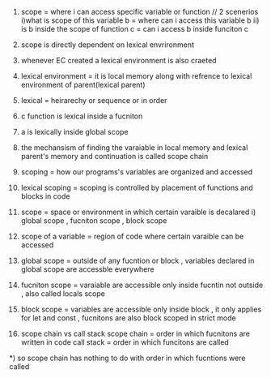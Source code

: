 1. scope = where i can access specific variable or function
   // 2 scenerios
   i)what is scope of this variable b = where can i access this variable b
   ii) is b inside the scope of function c = can i access b inside funciton c

2) scope is directly dependent on lexical envrironment

3) whenever EC created a lexical environment is also craeted

4) lexical environment = it is local memory along with refrence to lexical environment of parent(lexical parent)
5) lexical = heirarechy or sequence or in order
6) c function is lexical inside a fucniton
7) a is lexically inside global scope
8) the mechansism of finding the varaiable in local memory and lexical parent's memory and continuation is called scope chain

9) scoping = how our programs's variables are organized and accessed

10) lexical scoping = scoping is controlled by placement of functions and blocks in code

11) scope = space or environment in which certain varaible is decalared
    i) global scope , fucniton scope , block scope

12) scope of a variable = region of code where certain varaible can be accessed

13) global scope = outside of any fucntion or block , variables declared in global scope are accessble everywhere

14) fucniton scope = varaiable are accessible only inside fucntin not outside , also called locals scope

15) block scope = variables are accessible only inside block , it only applies for let and const , fucnitons are also block scoped in strict mode

16) scope chain vs call stack
    scope chain = order in which fucnitons are written in code
    call stack = order in which funcitons are called

\*) so scope chain has nothing to do with order in which fucntions were called
